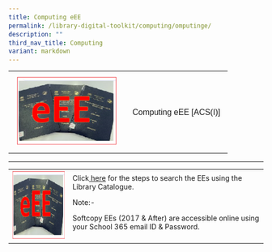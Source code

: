 ```yaml
---
title: Computing eEE
permalink: /library-digital-toolkit/computing/omputinge/
description: ""
third_nav_title: Computing
variant: markdown
---
```

<table style="box-sizing: border-box; border-collapse: collapse; min-width: 500px; margin-top: 0px; color: rgb(0, 0, 0); font-family: Arial, sans-serif; font-size: 16px; font-style: normal; font-variant-ligatures: normal; font-variant-caps: normal; font-weight: 400; letter-spacing: normal; orphans: 2; text-align: start; text-transform: none; white-space: normal; widows: 2; word-spacing: 0px; -webkit-text-stroke-width: 0px; text-decoration-thickness: initial; text-decoration-style: initial; text-decoration-color: initial;"><tbody style="box-sizing: border-box; margin-top: 0px;"><tr style="box-sizing: border-box; margin-top: 0px;"><td style="box-sizing: border-box; border-collapse: collapse; padding: 10px 15px; line-height: 18px; margin-top: 0px;"><a style="box-sizing: border-box; background-color: transparent; font-size: 1em; font-family: Arial, sans-serif !important; outline-width: 0px; text-decoration: underline; margin-top: 0px;" rel="noopener noreferrer" target="_blank" href="https://schoolibrary.moe.edu.sg/anglochineseindependent/cgi-bin/spydus.exe/ENQ/WPAC/BIBENQ?QRY=SVL(COMPEE2024)&amp;NRECS=20"><img alt="" src="/images/Library%20Digital%20Toolkit/eEE-300x206.png" class="alignnone wp-image-19046" loading="lazy" width="200" height="137"></a></td><td style="box-sizing: border-box; border-collapse: collapse; padding: 10px 15px; line-height: 18px;"><a style="box-sizing: border-box; background-color: transparent; font-size: 1em; font-family: Arial, sans-serif !important; text-decoration: none; margin-top: 0px;" href="https://schoolibrary.moe.edu.sg/anglochineseindependent/cgi-bin/spydus.exe/ENQ/WPAC/BIBENQ?QRY=SVL(COMPEE2024)&amp;NRECS=20">Computing eEE [ACS(I)]</a></td></tr></tbody></table>

* * *

<table>
<tbody>
<tr>
<td><img height="137" width="200" alt="" src="/images/Library%20Digital%20Toolkit/eEE-300x206.png"></td>
<td>Click<a href="/files/Library/Access_E_copy_EEs_Via_OPAC.pdf">&nbsp;here</a>&nbsp;for the steps to search the EEs using the Library Catalogue.
<p>Note:-</p>
<p>Softcopy EEs (2017 &amp; After) are accessible online using your School 365 email ID &amp; Password.</p>
</td>
</tr>
</tbody>
</table>